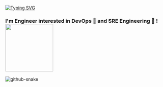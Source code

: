 [![Typing SVG](https://readme-typing-svg.demolab.com?font=Fira+Code&weight=600&size=30&duration=4500&pause=1000&color=000000&background=301B5D00&vCenter=true&width=435&lines=Hello+World+!+%F0%9F%91%8B)](https://git.io/typing-svg)

### I'm Engineer interested in **DevOps 🔗** and **SRE Engineering 🧰** !<img src="https://little.kylerconway.com/images/golang-what.gif" width="150" align="center">


<picture>
  <source media="(prefers-color-scheme: dark)" srcset="github-snake-dark.svg" />
  <source media="(prefers-color-scheme: light)" srcset="github-snake.svg" />
  <img alt="github-snake" src="github-snake.svg" />
</picture>